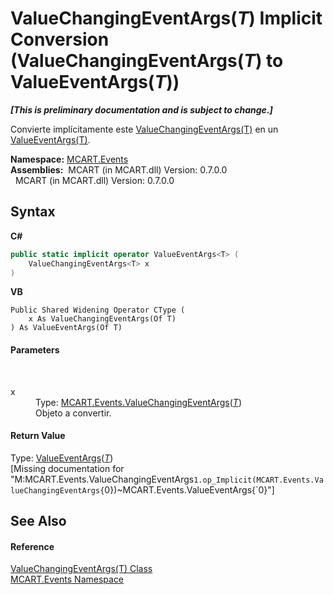 # ValueChangingEventArgs(*T*)&nbsp;Implicit Conversion (ValueChangingEventArgs(*T*) to ValueEventArgs(*T*))
 _**\[This is preliminary documentation and is subject to change.\]**_

Convierte implícitamente este <a href="f4837bdf-c4f4-f082-a674-b7f0335df6d3">ValueChangingEventArgs(T)</a> en un <a href="99375f7a-b85c-b405-0819-7d2e3b04732b">ValueEventArgs(T)</a>.

**Namespace:**&nbsp;<a href="e063e014-3886-09dc-6bff-1da9132b73cc">MCART.Events</a><br />**Assemblies:**&nbsp;&nbsp;MCART (in MCART.dll) Version: 0.7.0.0<br />&nbsp;&nbsp;MCART (in MCART.dll) Version: 0.7.0.0<br />

## Syntax

**C#**<br />
``` C#
public static implicit operator ValueEventArgs<T> (
	ValueChangingEventArgs<T> x
)
```

**VB**<br />
``` VB
Public Shared Widening Operator CType ( 
	x As ValueChangingEventArgs(Of T)
) As ValueEventArgs(Of T)
```


#### Parameters
&nbsp;<dl><dt>x</dt><dd>Type: <a href="f4837bdf-c4f4-f082-a674-b7f0335df6d3">MCART.Events.ValueChangingEventArgs</a>(<a href="f4837bdf-c4f4-f082-a674-b7f0335df6d3">*T*</a>)<br />Objeto a convertir.</dd></dl>

#### Return Value
Type: <a href="99375f7a-b85c-b405-0819-7d2e3b04732b">ValueEventArgs</a>(<a href="f4837bdf-c4f4-f082-a674-b7f0335df6d3">*T*</a>)<br />\[Missing <returns> documentation for "M:MCART.Events.ValueChangingEventArgs`1.op_Implicit(MCART.Events.ValueChangingEventArgs{`0})~MCART.Events.ValueEventArgs{`0}"\]

## See Also


#### Reference
<a href="f4837bdf-c4f4-f082-a674-b7f0335df6d3">ValueChangingEventArgs(T) Class</a><br /><a href="e063e014-3886-09dc-6bff-1da9132b73cc">MCART.Events Namespace</a><br />